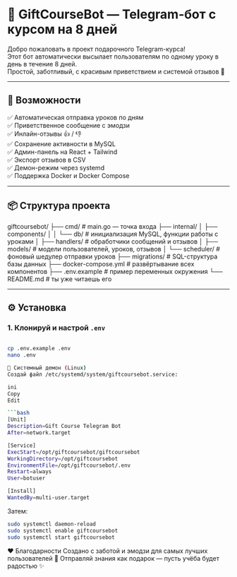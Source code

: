 # 🎁 GiftCourseBot — Telegram-бот с курсом на 8 дней

Добро пожаловать в проект подарочного Telegram-курса!  
Этот бот автоматически высылает пользователям по одному уроку в день в течение 8 дней.  
Простой, заботливый, с красивым приветствием и системой отзывов 💛

---

## 🚀 Возможности

✅ Автоматическая отправка уроков по дням  
✅ Приветственное сообщение с эмодзи  
✅ Инлайн-отзывы 👍 / 👎  
✅ Сохранение активности в MySQL  
✅ Админ-панель на React + Tailwind  
✅ Экспорт отзывов в CSV  
✅ Демон-режим через systemd  
✅ Поддержка Docker и Docker Compose

---

## 📦 Структура проекта

giftcoursebot/
├── cmd/ # main.go — точка входа
├── internal/
│ ├── components/
│ │ └── db/ # инициализация MySQL, функции работы с уроками
│ ├── handlers/ # обработчики сообщений и отзывов
│ ├── models/ # модели пользователей, уроков, отзывов
│ └── scheduler/ # фоновый шедулер отправки уроков
├── migrations/ # SQL-структура базы данных
├── docker-compose.yml # развёртывание всех компонентов
├── .env.example # пример переменных окружения
└── README.md # ты уже читаешь его


---

## ⚙️ Установка

### 1. Клонируй и настрой `.env`

```bash

cp .env.example .env
nano .env

📡 Системный демон (Linux)
Создай файл /etc/systemd/system/giftcoursebot.service:

ini
Copy
Edit

```bash
[Unit]
Description=Gift Course Telegram Bot
After=network.target

[Service]
ExecStart=/opt/giftcoursebot/giftcoursebot
WorkingDirectory=/opt/giftcoursebot
EnvironmentFile=/opt/giftcoursebot/.env
Restart=always
User=botuser

[Install]
WantedBy=multi-user.target

```

Затем:

```bash
sudo systemctl daemon-reload
sudo systemctl enable giftcoursebot
sudo systemctl start giftcoursebot
```

❤️ Благодарности
Создано с заботой и эмодзи для самых лучших пользователей 🫶
Отправляй знания как подарок — пусть учёба будет радостью ✨